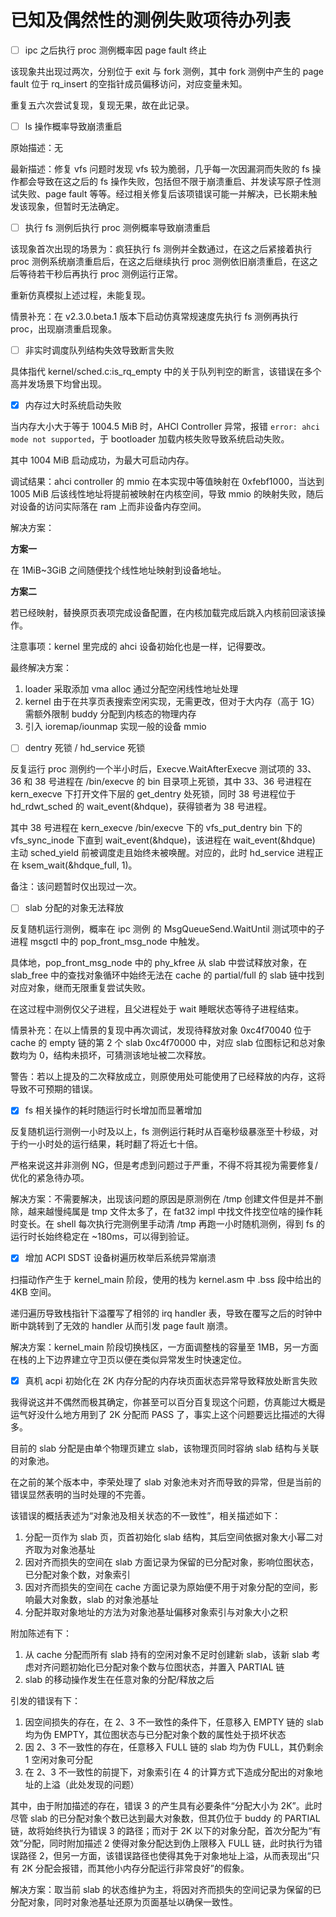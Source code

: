 # 已知及偶然性的测例失败项待办列表

- [ ] ipc 之后执行 proc 测例概率因 page fault 终止

该现象共出现过两次，分别位于 exit 与 fork 测例，其中 fork 测例中产生的 page fault 位于 rq_insert 的空指针成员偏移访问，对应变量未知。

重复五六次尝试复现，复现无果，故在此记录。

- [ ] ls 操作概率导致崩溃重启

原始描述：无

最新描述：修复 vfs 问题时发现 vfs 较为脆弱，几乎每一次因漏洞而失败的 fs 操作都会导致在这之后的 fs 操作失败，包括但不限于崩溃重启、并发读写原子性测试失败、page fault 等等。经过相关修复后该项错误可能一并解决，已长期未触发该现象，但暂时无法确定。

- [ ] 执行 fs 测例后执行 proc 测例概率导致崩溃重启

该现象首次出现的场景为：疯狂执行 fs 测例并全数通过，在这之后紧接着执行 proc 测例系统崩溃重启后，在这之后继续执行 proc 测例依旧崩溃重启，在这之后等待若干秒后再执行 proc 测例运行正常。

重新仿真模拟上述过程，未能复现。

情景补充：在 v2.3.0.beta.1 版本下启动仿真常规速度先执行 fs 测例再执行 proc，出现崩溃重启现象。

- [ ] 非实时调度队列结构失效导致断言失败

具体指代 kernel/sched.c:is_rq_empty 中的关于队列判空的断言，该错误在多个高并发场景下均曾出现。

- [x] 内存过大时系统启动失败

当内存大小大于等于 1004.5 MiB 时，AHCI Controller 异常，报错 `error: ahci mode not supported`，于 bootloader 加载内核失败导致系统启动失败。

其中 1004 MiB 启动成功，为最大可启动内存。

调试结果：ahci controller 的 mmio 在本实现中等值映射在 0xfebf1000，当达到 1005 MiB 后该线性地址将提前被映射在内核空间，导致 mmio 的映射失败，随后对设备的访问实际落在 ram 上而非设备内存空间。

解决方案：

**方案一**

在 1MiB\~3GiB 之间随便找个线性地址映射到设备地址。

**方案二**

若已经映射，替换原页表项完成设备配置，在内核加载完成后跳入内核前回滚该操作。

注意事项：kernel 里完成的 ahci 设备初始化也是一样，记得要改。

最终解决方案：

1. loader 采取添加 vma alloc 通过分配空闲线性地址处理
2. kernel 由于在共享页表搜索空闲实现，无需更改，但对于大内存（高于 1G）需额外限制 buddy 分配到内核态的物理内存
3. 引入 ioremap/iounmap 实现一般的设备 mmio

- [ ] dentry 死锁 / hd\_service 死锁

反复运行 proc 测例约一个半小时后，Execve.WaitAfterExecve 测试项的 33、36 和 38 号进程在 /bin/execve 的 bin 目录项上死锁，其中 33、36 号进程在 kern\_execve 下打开文件下层的 get\_dentry 处死锁，同时 38 号进程位于 hd\_rdwt\_sched 的 wait\_event(&hdque)，获得锁者为 38 号进程。

其中 38 号进程在 kern\_execve /bin/execve 下的  vfs\_put\_dentry bin 下的 vfs\_sync\_inode 下直到 wait\_event(&hdque)，该进程在 wait\_event(&hdque) 主动 sched\_yield 前被调度走且始终未被唤醒。对应的，此时 hd\_service 进程正在 ksem\_wait(&hdque_full, 1)。

备注：该问题暂时仅出现过一次。

- [ ] slab 分配的对象无法释放

反复随机运行测例，概率在 ipc 测例 的 MsgQueueSend.WaitUntil 测试项中的子进程 msgctl 中的 pop_front_msg_node 中触发。

具体地，pop_front_msg_node 中的 phy\_kfree 从 slab 中尝试释放对象，在 slab\_free 中的查找对象循环中始终无法在 cache 的 partial/full 的 slab 链中找到对应对象，继而无限重复尝试失败。

在这过程中测例仅父子进程，且父进程处于 wait 睡眠状态等待子进程结束。

情景补充：在以上情景的复现中再次调试，发现待释放对象 0xc4f70040 位于 cache 的 empty 链的第 2 个 slab 0xc4f70000 中，对应 slab 位图标记和总对象数均为 0，结构未损坏，可猜测该地址被二次释放。

警告：若以上提及的二次释放成立，则原使用处可能使用了已经释放的内存，这将导致不可预期的错误。

- [x] fs 相关操作的耗时随运行时长增加而显著增加

反复随机运行测例一小时及以上，fs 测例运行耗时从百毫秒级暴涨至十秒级，对于约一小时处的运行结果，耗时翻了将近七十倍。

严格来说这并非测例 NG，但是考虑到问题过于严重，不得不将其视为需要修复/优化的紧急待办项。

解决方案：不需要解决，出现该问题的原因是原测例在 /tmp 创建文件但是并不删除，越来越慢纯属是 tmp 文件太多了，在 fat32 impl 中找文件找空位啥的操作耗时变长。在 shell 每次执行完测例里手动清 /tmp 再跑一小时随机测例，得到 fs 的运行时长始终稳定在 \~180ms，可以得到验证。

- [x] 增加 ACPI SDST 设备树遍历枚举后系统异常崩溃

扫描动作产生于 kernel\_main 阶段，使用的栈为 kernel.asm 中 .bss 段中给出的 4KB 空间。

递归遍历导致栈指针下溢覆写了相邻的 irq handler 表，导致在覆写之后的时钟中断中跳转到了无效的 handler 从而引发 page fault 崩溃。

解决方案：kernel\_main 阶段切换栈区，一方面调整栈的容量至 1MB，另一方面在栈的上下边界建立守卫页以便在类似异常发生时快速定位。

- [x] 真机 acpi 初始化在 2K 内存分配的内存块页面状态异常导致释放处断言失败

我得说这并不偶然而极其确定，你甚至可以百分百复现这个问题，仿真能过大概是运气好没什么地方用到了 2K 分配而 PASS 了，事实上这个问题要远比描述的大得多。

目前的 slab 分配是由单个物理页建立 slab，该物理页同时容纳 slab 结构与关联的对象池。

在之前的某个版本中，李荣处理了 slab 对象池未对齐而导致的异常，但是当前的错误显然表明的当时处理的不完善。

该错误的概括表述为“对象池及相关状态的不一致性”，相关描述如下：

1. 分配一页作为 slab 页，页首初始化 slab 结构，其后空间依据对象大小幂二对齐取为对象池基址
2. 因对齐而损失的空间在 slab 方面记录为保留的已分配对象，影响位图状态，已分配对象个数，对象索引
3. 因对齐而损失的空间在 cache 方面记录为原始便不用于对象分配的空间，影响最大对象数，slab 的对象池基址
4. 分配并取对象地址的方法为对象池基址偏移对象索引与对象大小之积

附加陈述有下：

1. 从 cache 分配而所有 slab 持有的空闲对象不足时创建新 slab，该新 slab 考虑对齐问题初始化已分配对象个数与位图状态，并置入 PARTIAL 链
2. slab 的移动操作发生在任意对象的分配/释放之后

引发的错误有下：

1. 因空间损失的存在，在 2、3 不一致性的条件下，任意移入 EMPTY 链的 slab 均为伪 EMPTY，其位图状态与已分配对象个数的属性处于损坏状态
2. 因 2、3 不一致性的存在，任意移入 FULL 链的 slab 均为伪 FULL，其仍剩余 1 空闲对象可分配
3. 在 2、3 不一致性的前提下，对象索引在 4 的计算方式下造成分配出的对象地址的上溢（此处发现的问题）

其中，由于附加描述的存在，错误 3 的产生具有必要条件“分配大小为 2K”。此时尽管 slab 的已分配对象个数已达到最大对象数，但其仍位于 buddy 的 PARTIAL 链，故将始终执行为错误 3 的路径；而对于 2K 以下的对象分配，首次分配为“有效”分配，同时附加描述 2 使得对象分配达到伪上限移入 FULL 链，此时执行为错误路径 2，但另一方面，该错误路径也使得其免于对象地址上溢，从而表现出“只有 2K 分配会报错，而其他小内存分配运行非常良好”的假象。

解决方案：取当前 slab 的状态维护为主，将因对齐而损失的空间记录为保留的已分配对象，同时对象池基址还原为页面基址以确保一致性。
